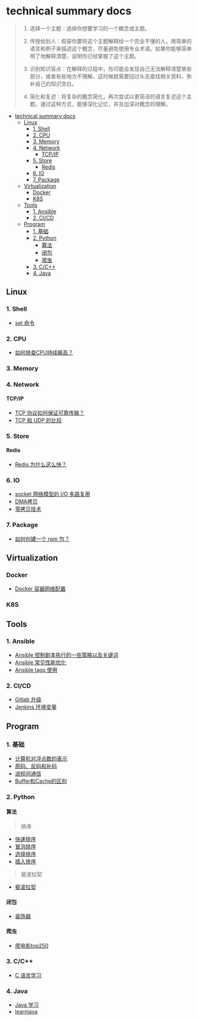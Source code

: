 # technical summary docs
> 1. 选择一个主题：选择你想要学习的一个概念或主题。
> 
> 2. 传授给别人：假装你要将这个主题解释给一个完全不懂的人。用简单的语言和例子来描述这个概念，尽量避免使用专业术语。如果你能够简单明了地解释清楚，说明你已经掌握了这个主题。
>
> 3. 识别知识盲点：在解释的过程中，你可能会发现自己无法解释清楚某些部分，或者有些地方不理解。这时候就需要回过头去查找相关资料，弥补自己的知识空白。
>
> 4. 简化和复述：将复杂的概念简化，再次尝试以更简洁的语言复述这个主题。通过这种方式，能够深化记忆，并且加深对概念的理解。

- [technical summary docs](#technical-summary-docs)
  - [Linux](#linux)
    - [1. Shell](#1-shell)
    - [2. CPU](#2-cpu)
    - [3. Memory](#3-memory)
    - [4. Network](#4-network)
      - [TCP/IP](#tcpip)
    - [5. Store](#5-store)
      - [Redis](#redis)
    - [6. IO](#6-io)
    - [7. Package](#7-package)
  - [Virtualization](#virtualization)
    - [Docker](#docker)
    - [K8S](#k8s)
  - [Tools](#tools)
    - [1. Ansible](#1-ansible)
    - [2. CI/CD](#2-cicd)
  - [Program](#program)
    - [1. 基础](#1-基础)
    - [2. Python](#2-python)
      - [算法](#算法)
      - [闭包](#闭包)
      - [爬虫](#爬虫)
    - [3. C/C++](#3-cc)
    - [4. Java](#4-java)


## Linux
### 1. Shell
* [set 命令](program/shell/set%20%E5%91%BD%E4%BB%A4%E7%9A%84%E4%BD%BF%E7%94%A8.md)

### 2. CPU
* [如何排查CPU持续飙高？](linux/cpu/%E5%A6%82%E4%BD%95%E6%8E%92%E6%9F%A5CPU%E6%8C%81%E7%BB%AD%E9%A3%99%E9%AB%98.md)

### 3. Memory

### 4. Network
#### TCP/IP
* [TCP 协议如何保证可靠传输？](linux/network/TCP%20协议如何保证可靠传输.md)
* [TCP 和 UDP 的比较](linux/network/TCP%20和%20UDP%20的比较.md)

### 5. Store
#### Redis
* [Redis 为什么这么快？](linux/store/redis/Redis%20%E4%B8%BA%E4%BB%80%E4%B9%88%E8%BF%99%E4%B9%88%E5%BF%AB.md)

### 6. IO
* [socket 网络模型的 I/O 多路复用](linux/io/socket%20%E7%BD%91%E7%BB%9C%E6%A8%A1%E5%9E%8B%E7%9A%84%20IO%20%E5%A4%9A%E8%B7%AF%E5%A4%8D%E7%94%A8.md)
* [DMA拷贝](linux/io/DMA拷贝.md)
* [零拷贝技术](linux/io/零拷贝技术.md)

### 7. Package
* [如何创建一个 rpm 包？](linux/package/%E5%A6%82%E4%BD%95%E5%88%9B%E5%BB%BA%20RPM%20%E5%8C%85.md)


## Virtualization
### Docker
* [Docker 容器网络配置](virtualization/docker/Docker%20%E5%AE%B9%E5%99%A8%E7%BD%91%E7%BB%9C%E9%85%8D%E7%BD%AE.md)

### K8S

## Tools
### 1. Ansible
* [Ansible 控制剧本执行的一些策略以及关键词](tool/ansible/%E6%8E%A7%E5%88%B6%20ansible%20playbook%20%E6%89%A7%E8%A1%8C.md)
* [Ansible 常见性能优化](tool/ansible/ansible%20%E6%80%A7%E8%83%BD%E6%8F%90%E5%8D%87.md)
* [Ansible tags 使用](tool/ansible/ansible%20tags%20%E7%9A%84%E4%BD%BF%E7%94%A8.md)

### 2. CI/CD
* [Gitlab 升级](tool/cicd/gitlab%20%E5%8D%87%E7%BA%A7.md)
* [Jenkins 环境变量](tool/cicd/Jenkins%20%E7%8E%AF%E5%A2%83%E5%8F%98%E9%87%8F.md)


## Program
### 1. 基础
* [计算机对浮点数的表示](program/%E7%90%86%E8%A7%A3%E6%B5%AE%E7%82%B9%E6%95%B0.md)
* [原码、反码和补码](program/%E5%8E%9F%E7%A0%81%E3%80%81%E5%8F%8D%E7%A0%81%E5%92%8C%E8%A1%A5%E7%A0%81.md)
* [进程间通信](program/%E8%BF%9B%E7%A8%8B%E9%97%B4%E9%80%9A%E4%BF%A1.md)
* [Buffer和Cache的区别](program/Buffer和Cache的区别.md)

### 2. Python
#### 算法
> 排序
* [快速排序](program/python/algorithm/sort/quick_sort)
* [冒泡排序](program/python/algorithm/sort/bubble_sort)
* [选择排序](program/python/algorithm/sort/selection_sort)
* [插入排序](program/python/algorithm/sort/insertion_sort)

> 斐波拉契
* [斐波拉契](program/python/algorithm/fibonacci.py)

#### 闭包
* [装饰器](program/python/closure/decorator.py)

#### 爬虫
* [爬电影top250](program/python/crawler/static_web/movies_top_250.py)

### 3. C/C++
* [C 语言学习](program/c/learning/README.md)

### 4. Java
* [Java 学习](program/java/learning/README.md)
* [learnjava](program/java/learnjava)
